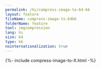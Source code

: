 ```yaml
---
permalink: /hi/compress-image-to-64-kb
layout: feature
fileName: compress-image-to-64kb
folderName: feature
tool: imgcompression
lang: hi
size: 64
type: kb
nointernationalization: true
---
```

{%- include compress-image-to-X.html -%}       

